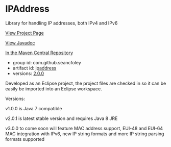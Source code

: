 # IPAddress
Library for handling IP addresses, both IPv4 and IPv6

[View Project Page](https://seancfoley.github.io/IPAddress/)

[View Javadoc](https://seancfoley.github.io/IPAddress/IPAddress/apidocs/)

[In the Maven Central Repository](https://repo1.maven.org/maven2/com/github/seancfoley/ipaddress/)
- group id: com.github.seancfoley
- artifact id: [ipaddress](https://search.maven.org/#search%7Cga%7C1%7Cipaddress)
- versions: [2.0.0](https://search.maven.org/#artifactdetails%7Ccom.github.seancfoley%7Cipaddress%7C2.0.0%7Cjar)

Developed as an Eclipse project, the project files are checked in so it can be easily be imported into an Eclipse workspace.

Versions:

v1.0.0 is Java 7 compatible

v2.0.1 is latest stable version and requires Java 8 JRE

v3.0.0 to come soon will feature MAC address support, EUI-48 and EUI-64 MAC integration with IPv6, new IP string formats and more IP string parsing formats supported
